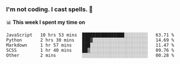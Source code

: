 ### I'm not coding. I cast spells. 🎩

📊 **This week I spent my time on**
<!--START_SECTION:waka-->
```text
JavaScript   10 hrs 53 mins  ████████████████░░░░░░░░░   63.71 % 
Python       2 hrs 30 mins   ███▓░░░░░░░░░░░░░░░░░░░░░   14.69 % 
Markdown     1 hr 57 mins    ███░░░░░░░░░░░░░░░░░░░░░░   11.47 % 
SCSS         1 hr 40 mins    ██▒░░░░░░░░░░░░░░░░░░░░░░   09.76 % 
Other        2 mins          ░░░░░░░░░░░░░░░░░░░░░░░░░   00.28 % 
```
<!--END_SECTION:waka-->
